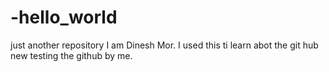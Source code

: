 # -hello_world
just another repository
I am Dinesh Mor.
I used this ti learn abot the git hub
new testing the github by me.
